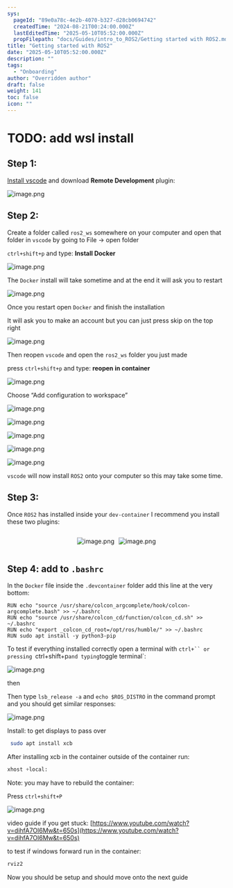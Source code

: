 ```yaml
---
sys:
  pageId: "89e0a78c-4e2b-4070-b327-d28cb0694742"
  createdTime: "2024-08-21T00:24:00.000Z"
  lastEditedTime: "2025-05-10T05:52:00.000Z"
  propFilepath: "docs/Guides/intro_to_ROS2/Getting started with ROS2.md"
title: "Getting started with ROS2"
date: "2025-05-10T05:52:00.000Z"
description: ""
tags:
  - "Onboarding"
author: "Overridden author"
draft: false
weight: 141
toc: false
icon: ""
---
```


# TODO: add wsl install

## Step 1:

[Install vscode](https://code.visualstudio.com/download) and download **Remote Development** plugin:

![image.png](https://prod-files-secure.s3.us-west-2.amazonaws.com/d518164a-d88e-44d1-a4ee-3adb3bd8bce0/efb52993-1881-4a40-b95e-6f020334f022/image.png?X-Amz-Algorithm=AWS4-HMAC-SHA256&X-Amz-Content-Sha256=UNSIGNED-PAYLOAD&X-Amz-Credential=ASIAZI2LB4667Y5TNMDI%2F20250511%2Fus-west-2%2Fs3%2Faws4_request&X-Amz-Date=20250511T090823Z&X-Amz-Expires=3600&X-Amz-Security-Token=IQoJb3JpZ2luX2VjEBEaCXVzLXdlc3QtMiJIMEYCIQDubN2RNrXBRT0zhbaJBSudAEqh1axNXCQmLFuPccf%2BxwIhANAWWfwUBsIU0ZJjToVZtTLryX9rwJzC5rAzvDfuqaAwKogECLr%2F%2F%2F%2F%2F%2F%2F%2F%2F%2FwEQABoMNjM3NDIzMTgzODA1IgxyCJ4R1tqKCFFNzgQq3AP3lIicCIhPKmwZFBYmqC5pd%2Fn3ZxlYWGQEUp5h%2BJlU8cdgNvMY2uYW%2FRJON2VjwNYNmpRqGQZZl8IcmvVq2hfUgc%2By8svT9P0PmgPWYMPxTz1u6%2B1NKO5rGnwpk3PUOXRbFp%2BKlw%2FU5fLeszgALVZ%2BM86jUehYPJVwfeh9C%2B7CMcHzyRZx%2BSw6zT12IJ8kgf3LF4TlqHtAf4qV8HyG3TxP62bjLzm5KyrPj6oSXE9ynDE9A1gf7il%2B%2FoWofGHFvHRCr8Vfk7qIzeoAsc0OULsJjc2mqR6nB1v2tKlcqak9JjjS7dc1tPbbMMYOa9g5EwIIWWSR%2Buvbl0kTxv2CR%2FaSX07xnsAtCvMi4OiXHDFl2mBpbHN8rhLm4f6QT0WS%2F7fu2OMWneiOYw3ZQQVJTKhdm1BdoqncfQ%2FG2SnZCMGG0ApkdGrzxym08dfUCo7vXsj1TjxSFoJwQ4KqzOzApSuSLIy53p0%2FnQiwoWzyON3B2UcbMhPMJgD268b2WghxIrrvWECpYhlDd265P6epx7nbplsozNfGq5XsctQGZaoZlTYOScoLHLJxr7pGXpodzTOTk9laCDv8klUXtzhYA8wGZHsIDEsuQfl%2B8M7hS8noPiE8h0SH59pIDZzVHzDfxIHBBjqkAXTjKRSZeH6abL6EfL2HP61LTZmTTssoDQuioIz57Glw7GZ2Jp4JSfGQ6cwbIPv%2BTmxKjFnwRfh8sJ2DIzWdnUzrQhlqg74rb%2FnSfaGUNt0b0rWgUOwDpbTn3r62l8pGtjOaiyfWEUfig51YBZyzNjlE081RjHrrXs7cMdMhQXIJJekM6uX3VWJ%2FuVb85quo34nINW8fX7iI4lHtLCqBPSYp8uEA&X-Amz-Signature=4aeef61cb276b26f6078d16fc2082ded09d786404018d7426b5bb044dd35654b&X-Amz-SignedHeaders=host&x-id=GetObject)

## Step 2:

Create a folder called `ros2_ws` somewhere on your computer and open that folder in `vscode` by going to File → open folder 

`ctrl+shift+p` and type: **Install Docker**

![image.png](https://prod-files-secure.s3.us-west-2.amazonaws.com/d518164a-d88e-44d1-a4ee-3adb3bd8bce0/2269dc0e-1cd5-47ff-bceb-c04ad9b2eab0/image.png?X-Amz-Algorithm=AWS4-HMAC-SHA256&X-Amz-Content-Sha256=UNSIGNED-PAYLOAD&X-Amz-Credential=ASIAZI2LB4667Y5TNMDI%2F20250511%2Fus-west-2%2Fs3%2Faws4_request&X-Amz-Date=20250511T090823Z&X-Amz-Expires=3600&X-Amz-Security-Token=IQoJb3JpZ2luX2VjEBEaCXVzLXdlc3QtMiJIMEYCIQDubN2RNrXBRT0zhbaJBSudAEqh1axNXCQmLFuPccf%2BxwIhANAWWfwUBsIU0ZJjToVZtTLryX9rwJzC5rAzvDfuqaAwKogECLr%2F%2F%2F%2F%2F%2F%2F%2F%2F%2FwEQABoMNjM3NDIzMTgzODA1IgxyCJ4R1tqKCFFNzgQq3AP3lIicCIhPKmwZFBYmqC5pd%2Fn3ZxlYWGQEUp5h%2BJlU8cdgNvMY2uYW%2FRJON2VjwNYNmpRqGQZZl8IcmvVq2hfUgc%2By8svT9P0PmgPWYMPxTz1u6%2B1NKO5rGnwpk3PUOXRbFp%2BKlw%2FU5fLeszgALVZ%2BM86jUehYPJVwfeh9C%2B7CMcHzyRZx%2BSw6zT12IJ8kgf3LF4TlqHtAf4qV8HyG3TxP62bjLzm5KyrPj6oSXE9ynDE9A1gf7il%2B%2FoWofGHFvHRCr8Vfk7qIzeoAsc0OULsJjc2mqR6nB1v2tKlcqak9JjjS7dc1tPbbMMYOa9g5EwIIWWSR%2Buvbl0kTxv2CR%2FaSX07xnsAtCvMi4OiXHDFl2mBpbHN8rhLm4f6QT0WS%2F7fu2OMWneiOYw3ZQQVJTKhdm1BdoqncfQ%2FG2SnZCMGG0ApkdGrzxym08dfUCo7vXsj1TjxSFoJwQ4KqzOzApSuSLIy53p0%2FnQiwoWzyON3B2UcbMhPMJgD268b2WghxIrrvWECpYhlDd265P6epx7nbplsozNfGq5XsctQGZaoZlTYOScoLHLJxr7pGXpodzTOTk9laCDv8klUXtzhYA8wGZHsIDEsuQfl%2B8M7hS8noPiE8h0SH59pIDZzVHzDfxIHBBjqkAXTjKRSZeH6abL6EfL2HP61LTZmTTssoDQuioIz57Glw7GZ2Jp4JSfGQ6cwbIPv%2BTmxKjFnwRfh8sJ2DIzWdnUzrQhlqg74rb%2FnSfaGUNt0b0rWgUOwDpbTn3r62l8pGtjOaiyfWEUfig51YBZyzNjlE081RjHrrXs7cMdMhQXIJJekM6uX3VWJ%2FuVb85quo34nINW8fX7iI4lHtLCqBPSYp8uEA&X-Amz-Signature=52787c097137a61cce4d56871b2f692cf975052e5bb38044ee17f36f7bff25d0&X-Amz-SignedHeaders=host&x-id=GetObject)

The `Docker` install will take sometime and at the end it will ask you to restart

![image.png](https://prod-files-secure.s3.us-west-2.amazonaws.com/d518164a-d88e-44d1-a4ee-3adb3bd8bce0/ed233f78-be33-4b1f-b89c-9c346c0e961e/image.png?X-Amz-Algorithm=AWS4-HMAC-SHA256&X-Amz-Content-Sha256=UNSIGNED-PAYLOAD&X-Amz-Credential=ASIAZI2LB4667Y5TNMDI%2F20250511%2Fus-west-2%2Fs3%2Faws4_request&X-Amz-Date=20250511T090823Z&X-Amz-Expires=3600&X-Amz-Security-Token=IQoJb3JpZ2luX2VjEBEaCXVzLXdlc3QtMiJIMEYCIQDubN2RNrXBRT0zhbaJBSudAEqh1axNXCQmLFuPccf%2BxwIhANAWWfwUBsIU0ZJjToVZtTLryX9rwJzC5rAzvDfuqaAwKogECLr%2F%2F%2F%2F%2F%2F%2F%2F%2F%2FwEQABoMNjM3NDIzMTgzODA1IgxyCJ4R1tqKCFFNzgQq3AP3lIicCIhPKmwZFBYmqC5pd%2Fn3ZxlYWGQEUp5h%2BJlU8cdgNvMY2uYW%2FRJON2VjwNYNmpRqGQZZl8IcmvVq2hfUgc%2By8svT9P0PmgPWYMPxTz1u6%2B1NKO5rGnwpk3PUOXRbFp%2BKlw%2FU5fLeszgALVZ%2BM86jUehYPJVwfeh9C%2B7CMcHzyRZx%2BSw6zT12IJ8kgf3LF4TlqHtAf4qV8HyG3TxP62bjLzm5KyrPj6oSXE9ynDE9A1gf7il%2B%2FoWofGHFvHRCr8Vfk7qIzeoAsc0OULsJjc2mqR6nB1v2tKlcqak9JjjS7dc1tPbbMMYOa9g5EwIIWWSR%2Buvbl0kTxv2CR%2FaSX07xnsAtCvMi4OiXHDFl2mBpbHN8rhLm4f6QT0WS%2F7fu2OMWneiOYw3ZQQVJTKhdm1BdoqncfQ%2FG2SnZCMGG0ApkdGrzxym08dfUCo7vXsj1TjxSFoJwQ4KqzOzApSuSLIy53p0%2FnQiwoWzyON3B2UcbMhPMJgD268b2WghxIrrvWECpYhlDd265P6epx7nbplsozNfGq5XsctQGZaoZlTYOScoLHLJxr7pGXpodzTOTk9laCDv8klUXtzhYA8wGZHsIDEsuQfl%2B8M7hS8noPiE8h0SH59pIDZzVHzDfxIHBBjqkAXTjKRSZeH6abL6EfL2HP61LTZmTTssoDQuioIz57Glw7GZ2Jp4JSfGQ6cwbIPv%2BTmxKjFnwRfh8sJ2DIzWdnUzrQhlqg74rb%2FnSfaGUNt0b0rWgUOwDpbTn3r62l8pGtjOaiyfWEUfig51YBZyzNjlE081RjHrrXs7cMdMhQXIJJekM6uX3VWJ%2FuVb85quo34nINW8fX7iI4lHtLCqBPSYp8uEA&X-Amz-Signature=6c4d8b5ae2d10f6b93d068a8b37259ce0342068233071a0f09ebc9d3235fdb50&X-Amz-SignedHeaders=host&x-id=GetObject)

Once you restart open `Docker` and finish the installation

It will ask you to make an account but you can just press skip on the top right

![image.png](https://prod-files-secure.s3.us-west-2.amazonaws.com/d518164a-d88e-44d1-a4ee-3adb3bd8bce0/21010ad9-1659-4fd9-9f59-9932a09b2a3d/image.png?X-Amz-Algorithm=AWS4-HMAC-SHA256&X-Amz-Content-Sha256=UNSIGNED-PAYLOAD&X-Amz-Credential=ASIAZI2LB4667Y5TNMDI%2F20250511%2Fus-west-2%2Fs3%2Faws4_request&X-Amz-Date=20250511T090823Z&X-Amz-Expires=3600&X-Amz-Security-Token=IQoJb3JpZ2luX2VjEBEaCXVzLXdlc3QtMiJIMEYCIQDubN2RNrXBRT0zhbaJBSudAEqh1axNXCQmLFuPccf%2BxwIhANAWWfwUBsIU0ZJjToVZtTLryX9rwJzC5rAzvDfuqaAwKogECLr%2F%2F%2F%2F%2F%2F%2F%2F%2F%2FwEQABoMNjM3NDIzMTgzODA1IgxyCJ4R1tqKCFFNzgQq3AP3lIicCIhPKmwZFBYmqC5pd%2Fn3ZxlYWGQEUp5h%2BJlU8cdgNvMY2uYW%2FRJON2VjwNYNmpRqGQZZl8IcmvVq2hfUgc%2By8svT9P0PmgPWYMPxTz1u6%2B1NKO5rGnwpk3PUOXRbFp%2BKlw%2FU5fLeszgALVZ%2BM86jUehYPJVwfeh9C%2B7CMcHzyRZx%2BSw6zT12IJ8kgf3LF4TlqHtAf4qV8HyG3TxP62bjLzm5KyrPj6oSXE9ynDE9A1gf7il%2B%2FoWofGHFvHRCr8Vfk7qIzeoAsc0OULsJjc2mqR6nB1v2tKlcqak9JjjS7dc1tPbbMMYOa9g5EwIIWWSR%2Buvbl0kTxv2CR%2FaSX07xnsAtCvMi4OiXHDFl2mBpbHN8rhLm4f6QT0WS%2F7fu2OMWneiOYw3ZQQVJTKhdm1BdoqncfQ%2FG2SnZCMGG0ApkdGrzxym08dfUCo7vXsj1TjxSFoJwQ4KqzOzApSuSLIy53p0%2FnQiwoWzyON3B2UcbMhPMJgD268b2WghxIrrvWECpYhlDd265P6epx7nbplsozNfGq5XsctQGZaoZlTYOScoLHLJxr7pGXpodzTOTk9laCDv8klUXtzhYA8wGZHsIDEsuQfl%2B8M7hS8noPiE8h0SH59pIDZzVHzDfxIHBBjqkAXTjKRSZeH6abL6EfL2HP61LTZmTTssoDQuioIz57Glw7GZ2Jp4JSfGQ6cwbIPv%2BTmxKjFnwRfh8sJ2DIzWdnUzrQhlqg74rb%2FnSfaGUNt0b0rWgUOwDpbTn3r62l8pGtjOaiyfWEUfig51YBZyzNjlE081RjHrrXs7cMdMhQXIJJekM6uX3VWJ%2FuVb85quo34nINW8fX7iI4lHtLCqBPSYp8uEA&X-Amz-Signature=c75251641f6acf7172e1c97785cbe5b5ed8f6828e6a3f0dd8394409819676bc8&X-Amz-SignedHeaders=host&x-id=GetObject)

Then reopen `vscode` and open the `ros2_ws` folder you just made

press `ctrl+shift+p` and type: **reopen in container**

![image.png](https://prod-files-secure.s3.us-west-2.amazonaws.com/d518164a-d88e-44d1-a4ee-3adb3bd8bce0/4e93b8c2-41ad-488c-8095-c74205196118/image.png?X-Amz-Algorithm=AWS4-HMAC-SHA256&X-Amz-Content-Sha256=UNSIGNED-PAYLOAD&X-Amz-Credential=ASIAZI2LB4667Y5TNMDI%2F20250511%2Fus-west-2%2Fs3%2Faws4_request&X-Amz-Date=20250511T090823Z&X-Amz-Expires=3600&X-Amz-Security-Token=IQoJb3JpZ2luX2VjEBEaCXVzLXdlc3QtMiJIMEYCIQDubN2RNrXBRT0zhbaJBSudAEqh1axNXCQmLFuPccf%2BxwIhANAWWfwUBsIU0ZJjToVZtTLryX9rwJzC5rAzvDfuqaAwKogECLr%2F%2F%2F%2F%2F%2F%2F%2F%2F%2FwEQABoMNjM3NDIzMTgzODA1IgxyCJ4R1tqKCFFNzgQq3AP3lIicCIhPKmwZFBYmqC5pd%2Fn3ZxlYWGQEUp5h%2BJlU8cdgNvMY2uYW%2FRJON2VjwNYNmpRqGQZZl8IcmvVq2hfUgc%2By8svT9P0PmgPWYMPxTz1u6%2B1NKO5rGnwpk3PUOXRbFp%2BKlw%2FU5fLeszgALVZ%2BM86jUehYPJVwfeh9C%2B7CMcHzyRZx%2BSw6zT12IJ8kgf3LF4TlqHtAf4qV8HyG3TxP62bjLzm5KyrPj6oSXE9ynDE9A1gf7il%2B%2FoWofGHFvHRCr8Vfk7qIzeoAsc0OULsJjc2mqR6nB1v2tKlcqak9JjjS7dc1tPbbMMYOa9g5EwIIWWSR%2Buvbl0kTxv2CR%2FaSX07xnsAtCvMi4OiXHDFl2mBpbHN8rhLm4f6QT0WS%2F7fu2OMWneiOYw3ZQQVJTKhdm1BdoqncfQ%2FG2SnZCMGG0ApkdGrzxym08dfUCo7vXsj1TjxSFoJwQ4KqzOzApSuSLIy53p0%2FnQiwoWzyON3B2UcbMhPMJgD268b2WghxIrrvWECpYhlDd265P6epx7nbplsozNfGq5XsctQGZaoZlTYOScoLHLJxr7pGXpodzTOTk9laCDv8klUXtzhYA8wGZHsIDEsuQfl%2B8M7hS8noPiE8h0SH59pIDZzVHzDfxIHBBjqkAXTjKRSZeH6abL6EfL2HP61LTZmTTssoDQuioIz57Glw7GZ2Jp4JSfGQ6cwbIPv%2BTmxKjFnwRfh8sJ2DIzWdnUzrQhlqg74rb%2FnSfaGUNt0b0rWgUOwDpbTn3r62l8pGtjOaiyfWEUfig51YBZyzNjlE081RjHrrXs7cMdMhQXIJJekM6uX3VWJ%2FuVb85quo34nINW8fX7iI4lHtLCqBPSYp8uEA&X-Amz-Signature=40bb05aab1fadda74c98d3140992bc12c38857384fed29c4baec259b21fbd424&X-Amz-SignedHeaders=host&x-id=GetObject)

Choose “Add configuration to workspace”

![image.png](https://prod-files-secure.s3.us-west-2.amazonaws.com/d518164a-d88e-44d1-a4ee-3adb3bd8bce0/9560b282-5060-4989-ba37-97e7b2c22476/image.png?X-Amz-Algorithm=AWS4-HMAC-SHA256&X-Amz-Content-Sha256=UNSIGNED-PAYLOAD&X-Amz-Credential=ASIAZI2LB4667Y5TNMDI%2F20250511%2Fus-west-2%2Fs3%2Faws4_request&X-Amz-Date=20250511T090823Z&X-Amz-Expires=3600&X-Amz-Security-Token=IQoJb3JpZ2luX2VjEBEaCXVzLXdlc3QtMiJIMEYCIQDubN2RNrXBRT0zhbaJBSudAEqh1axNXCQmLFuPccf%2BxwIhANAWWfwUBsIU0ZJjToVZtTLryX9rwJzC5rAzvDfuqaAwKogECLr%2F%2F%2F%2F%2F%2F%2F%2F%2F%2FwEQABoMNjM3NDIzMTgzODA1IgxyCJ4R1tqKCFFNzgQq3AP3lIicCIhPKmwZFBYmqC5pd%2Fn3ZxlYWGQEUp5h%2BJlU8cdgNvMY2uYW%2FRJON2VjwNYNmpRqGQZZl8IcmvVq2hfUgc%2By8svT9P0PmgPWYMPxTz1u6%2B1NKO5rGnwpk3PUOXRbFp%2BKlw%2FU5fLeszgALVZ%2BM86jUehYPJVwfeh9C%2B7CMcHzyRZx%2BSw6zT12IJ8kgf3LF4TlqHtAf4qV8HyG3TxP62bjLzm5KyrPj6oSXE9ynDE9A1gf7il%2B%2FoWofGHFvHRCr8Vfk7qIzeoAsc0OULsJjc2mqR6nB1v2tKlcqak9JjjS7dc1tPbbMMYOa9g5EwIIWWSR%2Buvbl0kTxv2CR%2FaSX07xnsAtCvMi4OiXHDFl2mBpbHN8rhLm4f6QT0WS%2F7fu2OMWneiOYw3ZQQVJTKhdm1BdoqncfQ%2FG2SnZCMGG0ApkdGrzxym08dfUCo7vXsj1TjxSFoJwQ4KqzOzApSuSLIy53p0%2FnQiwoWzyON3B2UcbMhPMJgD268b2WghxIrrvWECpYhlDd265P6epx7nbplsozNfGq5XsctQGZaoZlTYOScoLHLJxr7pGXpodzTOTk9laCDv8klUXtzhYA8wGZHsIDEsuQfl%2B8M7hS8noPiE8h0SH59pIDZzVHzDfxIHBBjqkAXTjKRSZeH6abL6EfL2HP61LTZmTTssoDQuioIz57Glw7GZ2Jp4JSfGQ6cwbIPv%2BTmxKjFnwRfh8sJ2DIzWdnUzrQhlqg74rb%2FnSfaGUNt0b0rWgUOwDpbTn3r62l8pGtjOaiyfWEUfig51YBZyzNjlE081RjHrrXs7cMdMhQXIJJekM6uX3VWJ%2FuVb85quo34nINW8fX7iI4lHtLCqBPSYp8uEA&X-Amz-Signature=8ebd4d583127b46d68d16cb5512626ce79e0e179e359e93048e594935e0e4f01&X-Amz-SignedHeaders=host&x-id=GetObject)

![image.png](https://prod-files-secure.s3.us-west-2.amazonaws.com/d518164a-d88e-44d1-a4ee-3adb3bd8bce0/2ee63f81-886b-48e8-a553-dc6e5eac99e4/image.png?X-Amz-Algorithm=AWS4-HMAC-SHA256&X-Amz-Content-Sha256=UNSIGNED-PAYLOAD&X-Amz-Credential=ASIAZI2LB4667Y5TNMDI%2F20250511%2Fus-west-2%2Fs3%2Faws4_request&X-Amz-Date=20250511T090823Z&X-Amz-Expires=3600&X-Amz-Security-Token=IQoJb3JpZ2luX2VjEBEaCXVzLXdlc3QtMiJIMEYCIQDubN2RNrXBRT0zhbaJBSudAEqh1axNXCQmLFuPccf%2BxwIhANAWWfwUBsIU0ZJjToVZtTLryX9rwJzC5rAzvDfuqaAwKogECLr%2F%2F%2F%2F%2F%2F%2F%2F%2F%2FwEQABoMNjM3NDIzMTgzODA1IgxyCJ4R1tqKCFFNzgQq3AP3lIicCIhPKmwZFBYmqC5pd%2Fn3ZxlYWGQEUp5h%2BJlU8cdgNvMY2uYW%2FRJON2VjwNYNmpRqGQZZl8IcmvVq2hfUgc%2By8svT9P0PmgPWYMPxTz1u6%2B1NKO5rGnwpk3PUOXRbFp%2BKlw%2FU5fLeszgALVZ%2BM86jUehYPJVwfeh9C%2B7CMcHzyRZx%2BSw6zT12IJ8kgf3LF4TlqHtAf4qV8HyG3TxP62bjLzm5KyrPj6oSXE9ynDE9A1gf7il%2B%2FoWofGHFvHRCr8Vfk7qIzeoAsc0OULsJjc2mqR6nB1v2tKlcqak9JjjS7dc1tPbbMMYOa9g5EwIIWWSR%2Buvbl0kTxv2CR%2FaSX07xnsAtCvMi4OiXHDFl2mBpbHN8rhLm4f6QT0WS%2F7fu2OMWneiOYw3ZQQVJTKhdm1BdoqncfQ%2FG2SnZCMGG0ApkdGrzxym08dfUCo7vXsj1TjxSFoJwQ4KqzOzApSuSLIy53p0%2FnQiwoWzyON3B2UcbMhPMJgD268b2WghxIrrvWECpYhlDd265P6epx7nbplsozNfGq5XsctQGZaoZlTYOScoLHLJxr7pGXpodzTOTk9laCDv8klUXtzhYA8wGZHsIDEsuQfl%2B8M7hS8noPiE8h0SH59pIDZzVHzDfxIHBBjqkAXTjKRSZeH6abL6EfL2HP61LTZmTTssoDQuioIz57Glw7GZ2Jp4JSfGQ6cwbIPv%2BTmxKjFnwRfh8sJ2DIzWdnUzrQhlqg74rb%2FnSfaGUNt0b0rWgUOwDpbTn3r62l8pGtjOaiyfWEUfig51YBZyzNjlE081RjHrrXs7cMdMhQXIJJekM6uX3VWJ%2FuVb85quo34nINW8fX7iI4lHtLCqBPSYp8uEA&X-Amz-Signature=a47fc96c81bc1383d5b1863d6f2e2ef9fb2858bc64256b1f277ea414353881f2&X-Amz-SignedHeaders=host&x-id=GetObject)

![image.png](https://prod-files-secure.s3.us-west-2.amazonaws.com/d518164a-d88e-44d1-a4ee-3adb3bd8bce0/ae1580b2-b048-407e-aed9-b584224a7a04/image.png?X-Amz-Algorithm=AWS4-HMAC-SHA256&X-Amz-Content-Sha256=UNSIGNED-PAYLOAD&X-Amz-Credential=ASIAZI2LB4667Y5TNMDI%2F20250511%2Fus-west-2%2Fs3%2Faws4_request&X-Amz-Date=20250511T090823Z&X-Amz-Expires=3600&X-Amz-Security-Token=IQoJb3JpZ2luX2VjEBEaCXVzLXdlc3QtMiJIMEYCIQDubN2RNrXBRT0zhbaJBSudAEqh1axNXCQmLFuPccf%2BxwIhANAWWfwUBsIU0ZJjToVZtTLryX9rwJzC5rAzvDfuqaAwKogECLr%2F%2F%2F%2F%2F%2F%2F%2F%2F%2FwEQABoMNjM3NDIzMTgzODA1IgxyCJ4R1tqKCFFNzgQq3AP3lIicCIhPKmwZFBYmqC5pd%2Fn3ZxlYWGQEUp5h%2BJlU8cdgNvMY2uYW%2FRJON2VjwNYNmpRqGQZZl8IcmvVq2hfUgc%2By8svT9P0PmgPWYMPxTz1u6%2B1NKO5rGnwpk3PUOXRbFp%2BKlw%2FU5fLeszgALVZ%2BM86jUehYPJVwfeh9C%2B7CMcHzyRZx%2BSw6zT12IJ8kgf3LF4TlqHtAf4qV8HyG3TxP62bjLzm5KyrPj6oSXE9ynDE9A1gf7il%2B%2FoWofGHFvHRCr8Vfk7qIzeoAsc0OULsJjc2mqR6nB1v2tKlcqak9JjjS7dc1tPbbMMYOa9g5EwIIWWSR%2Buvbl0kTxv2CR%2FaSX07xnsAtCvMi4OiXHDFl2mBpbHN8rhLm4f6QT0WS%2F7fu2OMWneiOYw3ZQQVJTKhdm1BdoqncfQ%2FG2SnZCMGG0ApkdGrzxym08dfUCo7vXsj1TjxSFoJwQ4KqzOzApSuSLIy53p0%2FnQiwoWzyON3B2UcbMhPMJgD268b2WghxIrrvWECpYhlDd265P6epx7nbplsozNfGq5XsctQGZaoZlTYOScoLHLJxr7pGXpodzTOTk9laCDv8klUXtzhYA8wGZHsIDEsuQfl%2B8M7hS8noPiE8h0SH59pIDZzVHzDfxIHBBjqkAXTjKRSZeH6abL6EfL2HP61LTZmTTssoDQuioIz57Glw7GZ2Jp4JSfGQ6cwbIPv%2BTmxKjFnwRfh8sJ2DIzWdnUzrQhlqg74rb%2FnSfaGUNt0b0rWgUOwDpbTn3r62l8pGtjOaiyfWEUfig51YBZyzNjlE081RjHrrXs7cMdMhQXIJJekM6uX3VWJ%2FuVb85quo34nINW8fX7iI4lHtLCqBPSYp8uEA&X-Amz-Signature=cac49d57bc850f017eb2dbfb715d94ee474493a80037c10a87f02050027212aa&X-Amz-SignedHeaders=host&x-id=GetObject)

![image.png](https://prod-files-secure.s3.us-west-2.amazonaws.com/d518164a-d88e-44d1-a4ee-3adb3bd8bce0/53255b28-f75e-430f-b9e3-c0ac8577e42b/image.png?X-Amz-Algorithm=AWS4-HMAC-SHA256&X-Amz-Content-Sha256=UNSIGNED-PAYLOAD&X-Amz-Credential=ASIAZI2LB4667Y5TNMDI%2F20250511%2Fus-west-2%2Fs3%2Faws4_request&X-Amz-Date=20250511T090823Z&X-Amz-Expires=3600&X-Amz-Security-Token=IQoJb3JpZ2luX2VjEBEaCXVzLXdlc3QtMiJIMEYCIQDubN2RNrXBRT0zhbaJBSudAEqh1axNXCQmLFuPccf%2BxwIhANAWWfwUBsIU0ZJjToVZtTLryX9rwJzC5rAzvDfuqaAwKogECLr%2F%2F%2F%2F%2F%2F%2F%2F%2F%2FwEQABoMNjM3NDIzMTgzODA1IgxyCJ4R1tqKCFFNzgQq3AP3lIicCIhPKmwZFBYmqC5pd%2Fn3ZxlYWGQEUp5h%2BJlU8cdgNvMY2uYW%2FRJON2VjwNYNmpRqGQZZl8IcmvVq2hfUgc%2By8svT9P0PmgPWYMPxTz1u6%2B1NKO5rGnwpk3PUOXRbFp%2BKlw%2FU5fLeszgALVZ%2BM86jUehYPJVwfeh9C%2B7CMcHzyRZx%2BSw6zT12IJ8kgf3LF4TlqHtAf4qV8HyG3TxP62bjLzm5KyrPj6oSXE9ynDE9A1gf7il%2B%2FoWofGHFvHRCr8Vfk7qIzeoAsc0OULsJjc2mqR6nB1v2tKlcqak9JjjS7dc1tPbbMMYOa9g5EwIIWWSR%2Buvbl0kTxv2CR%2FaSX07xnsAtCvMi4OiXHDFl2mBpbHN8rhLm4f6QT0WS%2F7fu2OMWneiOYw3ZQQVJTKhdm1BdoqncfQ%2FG2SnZCMGG0ApkdGrzxym08dfUCo7vXsj1TjxSFoJwQ4KqzOzApSuSLIy53p0%2FnQiwoWzyON3B2UcbMhPMJgD268b2WghxIrrvWECpYhlDd265P6epx7nbplsozNfGq5XsctQGZaoZlTYOScoLHLJxr7pGXpodzTOTk9laCDv8klUXtzhYA8wGZHsIDEsuQfl%2B8M7hS8noPiE8h0SH59pIDZzVHzDfxIHBBjqkAXTjKRSZeH6abL6EfL2HP61LTZmTTssoDQuioIz57Glw7GZ2Jp4JSfGQ6cwbIPv%2BTmxKjFnwRfh8sJ2DIzWdnUzrQhlqg74rb%2FnSfaGUNt0b0rWgUOwDpbTn3r62l8pGtjOaiyfWEUfig51YBZyzNjlE081RjHrrXs7cMdMhQXIJJekM6uX3VWJ%2FuVb85quo34nINW8fX7iI4lHtLCqBPSYp8uEA&X-Amz-Signature=801dc0fc37cbae78dc3b71f58b509b76618363998d0cc4a6051d66725fb88d61&X-Amz-SignedHeaders=host&x-id=GetObject)

![image.png](https://prod-files-secure.s3.us-west-2.amazonaws.com/d518164a-d88e-44d1-a4ee-3adb3bd8bce0/7c562767-5af9-4ffb-97d1-327bcdf4ee00/image.png?X-Amz-Algorithm=AWS4-HMAC-SHA256&X-Amz-Content-Sha256=UNSIGNED-PAYLOAD&X-Amz-Credential=ASIAZI2LB4667Y5TNMDI%2F20250511%2Fus-west-2%2Fs3%2Faws4_request&X-Amz-Date=20250511T090823Z&X-Amz-Expires=3600&X-Amz-Security-Token=IQoJb3JpZ2luX2VjEBEaCXVzLXdlc3QtMiJIMEYCIQDubN2RNrXBRT0zhbaJBSudAEqh1axNXCQmLFuPccf%2BxwIhANAWWfwUBsIU0ZJjToVZtTLryX9rwJzC5rAzvDfuqaAwKogECLr%2F%2F%2F%2F%2F%2F%2F%2F%2F%2FwEQABoMNjM3NDIzMTgzODA1IgxyCJ4R1tqKCFFNzgQq3AP3lIicCIhPKmwZFBYmqC5pd%2Fn3ZxlYWGQEUp5h%2BJlU8cdgNvMY2uYW%2FRJON2VjwNYNmpRqGQZZl8IcmvVq2hfUgc%2By8svT9P0PmgPWYMPxTz1u6%2B1NKO5rGnwpk3PUOXRbFp%2BKlw%2FU5fLeszgALVZ%2BM86jUehYPJVwfeh9C%2B7CMcHzyRZx%2BSw6zT12IJ8kgf3LF4TlqHtAf4qV8HyG3TxP62bjLzm5KyrPj6oSXE9ynDE9A1gf7il%2B%2FoWofGHFvHRCr8Vfk7qIzeoAsc0OULsJjc2mqR6nB1v2tKlcqak9JjjS7dc1tPbbMMYOa9g5EwIIWWSR%2Buvbl0kTxv2CR%2FaSX07xnsAtCvMi4OiXHDFl2mBpbHN8rhLm4f6QT0WS%2F7fu2OMWneiOYw3ZQQVJTKhdm1BdoqncfQ%2FG2SnZCMGG0ApkdGrzxym08dfUCo7vXsj1TjxSFoJwQ4KqzOzApSuSLIy53p0%2FnQiwoWzyON3B2UcbMhPMJgD268b2WghxIrrvWECpYhlDd265P6epx7nbplsozNfGq5XsctQGZaoZlTYOScoLHLJxr7pGXpodzTOTk9laCDv8klUXtzhYA8wGZHsIDEsuQfl%2B8M7hS8noPiE8h0SH59pIDZzVHzDfxIHBBjqkAXTjKRSZeH6abL6EfL2HP61LTZmTTssoDQuioIz57Glw7GZ2Jp4JSfGQ6cwbIPv%2BTmxKjFnwRfh8sJ2DIzWdnUzrQhlqg74rb%2FnSfaGUNt0b0rWgUOwDpbTn3r62l8pGtjOaiyfWEUfig51YBZyzNjlE081RjHrrXs7cMdMhQXIJJekM6uX3VWJ%2FuVb85quo34nINW8fX7iI4lHtLCqBPSYp8uEA&X-Amz-Signature=5856d8cf4d86d41f33fb036379ce3806e0bcde5b37174ffb38cf159a6708d5e6&X-Amz-SignedHeaders=host&x-id=GetObject)

`vscode` will now install `ROS2` onto your computer so this may take some time.

## Step 3:

Once `ROS2` has installed inside your `dev-container` I recommend you install these two plugins:

<div style="display: flex;flex-direction: row; column-gap:10px; max-width: 630px;justify-content: center;">
<div>

![image.png](https://prod-files-secure.s3.us-west-2.amazonaws.com/d518164a-d88e-44d1-a4ee-3adb3bd8bce0/3fc3d550-5a54-4ba1-ba6b-faa01cdb7369/image.png?X-Amz-Algorithm=AWS4-HMAC-SHA256&X-Amz-Content-Sha256=UNSIGNED-PAYLOAD&X-Amz-Credential=ASIAZI2LB466SGQF2C2S%2F20250511%2Fus-west-2%2Fs3%2Faws4_request&X-Amz-Date=20250511T090824Z&X-Amz-Expires=3600&X-Amz-Security-Token=IQoJb3JpZ2luX2VjEBAaCXVzLXdlc3QtMiJGMEQCIDBVrHcBhUojMUH%2FL79XSHfHiq7XSQd%2BsDJ442qaZUVYAiA4n0rE5nT2viLiVHo1GWQPU0BZuicJ8VaikEa1OMUKYiqIBAi5%2F%2F%2F%2F%2F%2F%2F%2F%2F%2F8BEAAaDDYzNzQyMzE4MzgwNSIMY2BQWSVxO5CkpTLLKtwDJ3qQ%2F1IjXtIpEE2vmovnnL%2BuTEfIQYWHGomsUIKy%2BmPuy6sLf7wrdn4WNzo2WJnO9rQi3OPGdbNH3NQCW0%2Bqnc1Zma2Z6XdTUXhkoH2qMIrPyen5r4qnc4O9G%2Fy9U8S99Z9apd6zH8mtT8CwOdt2TYH1s3Y1Jr%2FsEeej8KONQlpVG4FwqlswSbSAwqJsPIlsIQF5my4iBoClba35yh4FWb0QgeoXtx68jx2pDv20YUgXUEAYnAfK0tEVxQJvyQdQpjf0632L2eUIndc9aBENBgAVXRcFMhIKBfP5nTfhZcrkT5pL2%2Bp3FjJh4p1VwkF%2FQuAXdqjjaq8DHIVQQtnXEXin%2BoMY27L%2FvH8%2B3xFvjoh8qc%2FRzyj5e5ZFAT7sBvKCrHrAa2nE1vYhareK484CuQ%2B28cq82keBLWHGtcQhHpFkg6bQ5P9MVxGrO0dLDp3f3hZ2IEoToC7KFtJan94QqHpl1raLg%2FJHQEjt76frCdLIeQm5gTmwi9tO%2Bw%2B2KFfD2RBnO2dtjBs5cttmCqfsJWqb7JHtzpK8d%2FMUbGbBGsFwAqfUk4Yt58x3VAp77S%2FKHs6JeRYI70LrN2L2Lv5H1ajEq5kybcH5EQaNqQm1XdlCA90JLlD78TpRyhkwjbmBwQY6pgH76A8owcSzFsQwK9CVHoyWytExsSaAkqFFZdkW0w7NyLlbVWRNyyAQHotGhtiHghb5K3X3cU774qbxHXJ6qHFWcX4%2FktDGsU50wHMg3%2FLOx16FsD76OBjfbWyYQGFOAt8ToQDhrzZRkViCS89BGAu3iW8NTNx349cqoSJVsBBlluv82xwsWSLr%2BXOSzEiK78wMFpeW%2FnISzkerxrPqtUm0QjWTx6Uq&X-Amz-Signature=9aad0cc8cef314a07d36fbbb551ee723e8233aa7df07187284219c9f878306e3&X-Amz-SignedHeaders=host&x-id=GetObject)

</div>
<div>

![image.png](https://prod-files-secure.s3.us-west-2.amazonaws.com/d518164a-d88e-44d1-a4ee-3adb3bd8bce0/d994cc66-13c2-4093-a5a3-f84cf4601a82/image.png?X-Amz-Algorithm=AWS4-HMAC-SHA256&X-Amz-Content-Sha256=UNSIGNED-PAYLOAD&X-Amz-Credential=ASIAZI2LB46635SFYOAF%2F20250511%2Fus-west-2%2Fs3%2Faws4_request&X-Amz-Date=20250511T090825Z&X-Amz-Expires=3600&X-Amz-Security-Token=IQoJb3JpZ2luX2VjEBAaCXVzLXdlc3QtMiJGMEQCIAKH0%2By9zXUyj%2B92h0mF5LCkkrqO3NQWyk0Pe0%2FNVVmnAiAqBmMKE1s1738a0uirpVcDy5mPN2Ot5gi8Ufaae9hIQyqIBAi5%2F%2F%2F%2F%2F%2F%2F%2F%2F%2F8BEAAaDDYzNzQyMzE4MzgwNSIMdY2bHIxTHtIG07PjKtwDEcd9%2B2BJfta%2Fi9Lvub14Ov1GOzekwqlNrkKSHOJIFnGCwMhMI5pHF98NQbBcYOmYL4TJmLL%2FQJxrTB4ZXDZaidnZpLzD6oQged6xTxVG%2ByhSi27CObnknAVS3iy8EjjfovRRZTI%2BM29TK13NP0%2B58FQN1fnjjyKEplsLMUp0kz61lYNv62N0%2F4YTp9k94hjDQfxVMhBlsWr7ptTNVCdk2g1fiyk3D8t7aTiYitMDvzfCunOGPTZodl%2F1mRb7ZMXgaQkgMzmcWFEPn%2Fh7WWRB2y3g8qMmNKCoGZCQbdpFra52x1TULNucFWHaUv5tua%2Fxp6Er0mpx96rr9fVFIhHGSKXi9hX2gphOd0%2Fb6SVOFqR%2FeUB6YUpe%2BiHZZo3wFzzcHAuDr7WBpQGyODSfLSLdur%2Fg7Mq1rSgWscrYVi3KRAaToV%2F4m4G%2BhZ%2BfIWURL7%2FpF5TmAoMnUiEBvBMmJXmLiKj1i8sAyDjQl1dYnZOgtnY0HagdAd32hxydxrYYvYATh6Dd2I9p75AJE%2FXq9%2FJlEz4mAdylapeHRzihmgTeOd7yRaIWlki4IEnP4q09aVbL8yrlTTXEOb%2Bjf%2FmRgdyQ8jRriJpwbKdWKtrvaACcT3pbrpYi4gPaPMA18nEwo7mBwQY6pgH3b3h2AYnRj3i3rM7i3kfOPwCoHDNwYqpTR5Ei8yd68z7ONYP9b9bEPsXi%2FE6cDz8zTtVx3sryM1v64y4JWay5dQ4gbcCIbv4FTrorPgZ0jutmOJRfHHiOE5axQDfaFZN1%2BVJtrz%2BK8W7S0RIRCQzS1MhPqQXSkblVcnie%2FxRPcoCxYcD0aKsArLAAbVuybG39KmPfp0RGmSO1%2Bh7mlRWSh2h%2BXOQG&X-Amz-Signature=7fe67f0c8e597ecd4265954c07f640db933d814d3618159b4f90d479f43fe064&X-Amz-SignedHeaders=host&x-id=GetObject)

</div>
</div>

## Step 4: add to `.bashrc`

In the `Docker` file inside the `.devcontainer` folder add this line at the very bottom: 

```docker
RUN echo "source /usr/share/colcon_argcomplete/hook/colcon-argcomplete.bash" >> ~/.bashrc
RUN echo "source /usr/share/colcon_cd/function/colcon_cd.sh" >> ~/.bashrc
RUN echo "export _colcon_cd_root=/opt/ros/humble/" >> ~/.bashrc
RUN sudo apt install -y python3-pip 
```

To test if everything installed correctly open a terminal with `ctrl+`` or pressing `ctrl+shift+p` and typing `toggle terminal`:

![image.png](https://prod-files-secure.s3.us-west-2.amazonaws.com/d518164a-d88e-44d1-a4ee-3adb3bd8bce0/6a4943d8-b04e-4c02-9a58-775f3384d1a5/image.png?X-Amz-Algorithm=AWS4-HMAC-SHA256&X-Amz-Content-Sha256=UNSIGNED-PAYLOAD&X-Amz-Credential=ASIAZI2LB4667Y5TNMDI%2F20250511%2Fus-west-2%2Fs3%2Faws4_request&X-Amz-Date=20250511T090823Z&X-Amz-Expires=3600&X-Amz-Security-Token=IQoJb3JpZ2luX2VjEBEaCXVzLXdlc3QtMiJIMEYCIQDubN2RNrXBRT0zhbaJBSudAEqh1axNXCQmLFuPccf%2BxwIhANAWWfwUBsIU0ZJjToVZtTLryX9rwJzC5rAzvDfuqaAwKogECLr%2F%2F%2F%2F%2F%2F%2F%2F%2F%2FwEQABoMNjM3NDIzMTgzODA1IgxyCJ4R1tqKCFFNzgQq3AP3lIicCIhPKmwZFBYmqC5pd%2Fn3ZxlYWGQEUp5h%2BJlU8cdgNvMY2uYW%2FRJON2VjwNYNmpRqGQZZl8IcmvVq2hfUgc%2By8svT9P0PmgPWYMPxTz1u6%2B1NKO5rGnwpk3PUOXRbFp%2BKlw%2FU5fLeszgALVZ%2BM86jUehYPJVwfeh9C%2B7CMcHzyRZx%2BSw6zT12IJ8kgf3LF4TlqHtAf4qV8HyG3TxP62bjLzm5KyrPj6oSXE9ynDE9A1gf7il%2B%2FoWofGHFvHRCr8Vfk7qIzeoAsc0OULsJjc2mqR6nB1v2tKlcqak9JjjS7dc1tPbbMMYOa9g5EwIIWWSR%2Buvbl0kTxv2CR%2FaSX07xnsAtCvMi4OiXHDFl2mBpbHN8rhLm4f6QT0WS%2F7fu2OMWneiOYw3ZQQVJTKhdm1BdoqncfQ%2FG2SnZCMGG0ApkdGrzxym08dfUCo7vXsj1TjxSFoJwQ4KqzOzApSuSLIy53p0%2FnQiwoWzyON3B2UcbMhPMJgD268b2WghxIrrvWECpYhlDd265P6epx7nbplsozNfGq5XsctQGZaoZlTYOScoLHLJxr7pGXpodzTOTk9laCDv8klUXtzhYA8wGZHsIDEsuQfl%2B8M7hS8noPiE8h0SH59pIDZzVHzDfxIHBBjqkAXTjKRSZeH6abL6EfL2HP61LTZmTTssoDQuioIz57Glw7GZ2Jp4JSfGQ6cwbIPv%2BTmxKjFnwRfh8sJ2DIzWdnUzrQhlqg74rb%2FnSfaGUNt0b0rWgUOwDpbTn3r62l8pGtjOaiyfWEUfig51YBZyzNjlE081RjHrrXs7cMdMhQXIJJekM6uX3VWJ%2FuVb85quo34nINW8fX7iI4lHtLCqBPSYp8uEA&X-Amz-Signature=e76a34f3534143c68b6e2ee2ea6767fa2d608f8d24e0bda0166f66982f5fbd97&X-Amz-SignedHeaders=host&x-id=GetObject)

then 

Then type `lsb_release -a` and `echo $ROS_DISTRO` in the command prompt and you should get similar responses:

![image.png](https://prod-files-secure.s3.us-west-2.amazonaws.com/d518164a-d88e-44d1-a4ee-3adb3bd8bce0/3e635dec-a805-4e85-8b9e-d000e5b71a4e/image.png?X-Amz-Algorithm=AWS4-HMAC-SHA256&X-Amz-Content-Sha256=UNSIGNED-PAYLOAD&X-Amz-Credential=ASIAZI2LB4667Y5TNMDI%2F20250511%2Fus-west-2%2Fs3%2Faws4_request&X-Amz-Date=20250511T090823Z&X-Amz-Expires=3600&X-Amz-Security-Token=IQoJb3JpZ2luX2VjEBEaCXVzLXdlc3QtMiJIMEYCIQDubN2RNrXBRT0zhbaJBSudAEqh1axNXCQmLFuPccf%2BxwIhANAWWfwUBsIU0ZJjToVZtTLryX9rwJzC5rAzvDfuqaAwKogECLr%2F%2F%2F%2F%2F%2F%2F%2F%2F%2FwEQABoMNjM3NDIzMTgzODA1IgxyCJ4R1tqKCFFNzgQq3AP3lIicCIhPKmwZFBYmqC5pd%2Fn3ZxlYWGQEUp5h%2BJlU8cdgNvMY2uYW%2FRJON2VjwNYNmpRqGQZZl8IcmvVq2hfUgc%2By8svT9P0PmgPWYMPxTz1u6%2B1NKO5rGnwpk3PUOXRbFp%2BKlw%2FU5fLeszgALVZ%2BM86jUehYPJVwfeh9C%2B7CMcHzyRZx%2BSw6zT12IJ8kgf3LF4TlqHtAf4qV8HyG3TxP62bjLzm5KyrPj6oSXE9ynDE9A1gf7il%2B%2FoWofGHFvHRCr8Vfk7qIzeoAsc0OULsJjc2mqR6nB1v2tKlcqak9JjjS7dc1tPbbMMYOa9g5EwIIWWSR%2Buvbl0kTxv2CR%2FaSX07xnsAtCvMi4OiXHDFl2mBpbHN8rhLm4f6QT0WS%2F7fu2OMWneiOYw3ZQQVJTKhdm1BdoqncfQ%2FG2SnZCMGG0ApkdGrzxym08dfUCo7vXsj1TjxSFoJwQ4KqzOzApSuSLIy53p0%2FnQiwoWzyON3B2UcbMhPMJgD268b2WghxIrrvWECpYhlDd265P6epx7nbplsozNfGq5XsctQGZaoZlTYOScoLHLJxr7pGXpodzTOTk9laCDv8klUXtzhYA8wGZHsIDEsuQfl%2B8M7hS8noPiE8h0SH59pIDZzVHzDfxIHBBjqkAXTjKRSZeH6abL6EfL2HP61LTZmTTssoDQuioIz57Glw7GZ2Jp4JSfGQ6cwbIPv%2BTmxKjFnwRfh8sJ2DIzWdnUzrQhlqg74rb%2FnSfaGUNt0b0rWgUOwDpbTn3r62l8pGtjOaiyfWEUfig51YBZyzNjlE081RjHrrXs7cMdMhQXIJJekM6uX3VWJ%2FuVb85quo34nINW8fX7iI4lHtLCqBPSYp8uEA&X-Amz-Signature=ce0e502f80b048529930e904291ba2ba26bd08efc1643886cca4510052ef08ab&X-Amz-SignedHeaders=host&x-id=GetObject)

Install:  to get displays to pass over

```bash
 sudo apt install xcb
```

After installing xcb in the container outside of the container run:

```python
xhost +local:
```

Note: you may have to rebuild the container:

Press `ctrl+shift+P`

![image.png](https://prod-files-secure.s3.us-west-2.amazonaws.com/d518164a-d88e-44d1-a4ee-3adb3bd8bce0/6c2be660-2618-4c38-9c26-53554f7a0b7b/image.png?X-Amz-Algorithm=AWS4-HMAC-SHA256&X-Amz-Content-Sha256=UNSIGNED-PAYLOAD&X-Amz-Credential=ASIAZI2LB4667Y5TNMDI%2F20250511%2Fus-west-2%2Fs3%2Faws4_request&X-Amz-Date=20250511T090823Z&X-Amz-Expires=3600&X-Amz-Security-Token=IQoJb3JpZ2luX2VjEBEaCXVzLXdlc3QtMiJIMEYCIQDubN2RNrXBRT0zhbaJBSudAEqh1axNXCQmLFuPccf%2BxwIhANAWWfwUBsIU0ZJjToVZtTLryX9rwJzC5rAzvDfuqaAwKogECLr%2F%2F%2F%2F%2F%2F%2F%2F%2F%2FwEQABoMNjM3NDIzMTgzODA1IgxyCJ4R1tqKCFFNzgQq3AP3lIicCIhPKmwZFBYmqC5pd%2Fn3ZxlYWGQEUp5h%2BJlU8cdgNvMY2uYW%2FRJON2VjwNYNmpRqGQZZl8IcmvVq2hfUgc%2By8svT9P0PmgPWYMPxTz1u6%2B1NKO5rGnwpk3PUOXRbFp%2BKlw%2FU5fLeszgALVZ%2BM86jUehYPJVwfeh9C%2B7CMcHzyRZx%2BSw6zT12IJ8kgf3LF4TlqHtAf4qV8HyG3TxP62bjLzm5KyrPj6oSXE9ynDE9A1gf7il%2B%2FoWofGHFvHRCr8Vfk7qIzeoAsc0OULsJjc2mqR6nB1v2tKlcqak9JjjS7dc1tPbbMMYOa9g5EwIIWWSR%2Buvbl0kTxv2CR%2FaSX07xnsAtCvMi4OiXHDFl2mBpbHN8rhLm4f6QT0WS%2F7fu2OMWneiOYw3ZQQVJTKhdm1BdoqncfQ%2FG2SnZCMGG0ApkdGrzxym08dfUCo7vXsj1TjxSFoJwQ4KqzOzApSuSLIy53p0%2FnQiwoWzyON3B2UcbMhPMJgD268b2WghxIrrvWECpYhlDd265P6epx7nbplsozNfGq5XsctQGZaoZlTYOScoLHLJxr7pGXpodzTOTk9laCDv8klUXtzhYA8wGZHsIDEsuQfl%2B8M7hS8noPiE8h0SH59pIDZzVHzDfxIHBBjqkAXTjKRSZeH6abL6EfL2HP61LTZmTTssoDQuioIz57Glw7GZ2Jp4JSfGQ6cwbIPv%2BTmxKjFnwRfh8sJ2DIzWdnUzrQhlqg74rb%2FnSfaGUNt0b0rWgUOwDpbTn3r62l8pGtjOaiyfWEUfig51YBZyzNjlE081RjHrrXs7cMdMhQXIJJekM6uX3VWJ%2FuVb85quo34nINW8fX7iI4lHtLCqBPSYp8uEA&X-Amz-Signature=e926d04c02cee92ef9ac7b440ea915fa3b215ea12366358bb34a0590d4512e11&X-Amz-SignedHeaders=host&x-id=GetObject)

video guide if you get stuck: [https://www.youtube.com/watch?v=dihfA7Ol6Mw&t=650s](https://www.youtube.com/watch?v=dihfA7Ol6Mw&t=650s)

to test if windows forward run in the container:

```bash
rviz2
```

Now you should be setup and should move onto the next guide 
